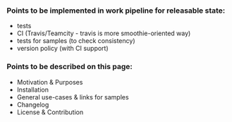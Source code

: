 
### Points to be implemented in work pipeline for releasable state:

- tests
- CI (Travis/Teamcity - travis is more smoothie-oriented way)
- tests for samples (to check consistency)
- version policy (with CI support)

### Points to be described on this page:

- Motivation & Purposes
- Installation
- General use-cases & links for samples
- Changelog
- License & Contribution 